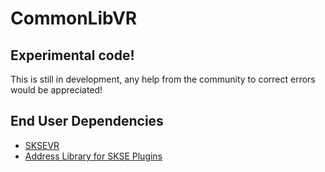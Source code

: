 # CommonLibVR

## Experimental code!
This is still in development, any help from the community to correct errors would be appreciated!

## End User Dependencies
* [SKSEVR](https://skse.silverlock.org/)
* [Address Library for SKSE Plugins](https://www.nexusmods.com/skyrimspecialedition/mods/32444)

